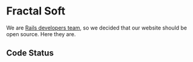 # Fractal Soft

We are [Rails developers team](http://fractalsoft.org), so we decided that our website should be open source. Here they are.


## Code Status
